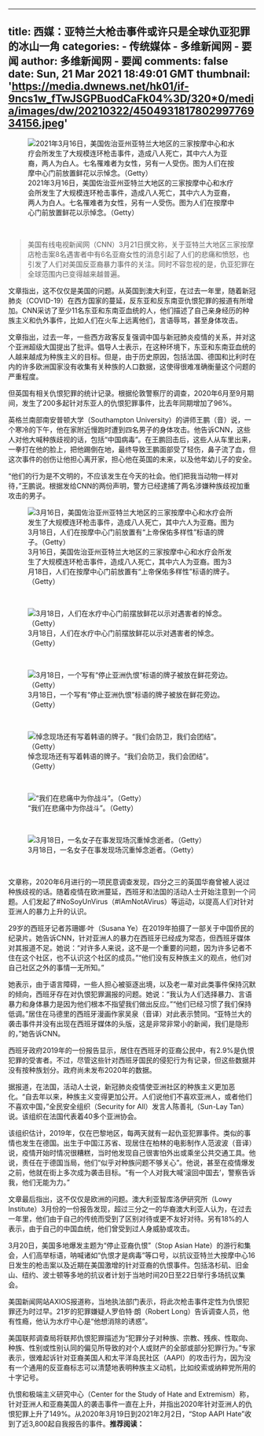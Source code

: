 
---
title: 西媒：亚特兰大枪击事件或许只是全球仇亚犯罪的冰山一角
categories: 
    - 传统媒体
    - 多维新闻网 - 要闻
author: 多维新闻网 - 要闻
comments: false
date: Sun, 21 Mar 2021 18:49:01 GMT
thumbnail: 'https://media.dwnews.net/hk01/if-9ncs1w_fTwJSGPBuodCaFk04%3D/320*0/media/images/dw/20210322/450493181780299776934156.jpeg'
---

<div>   
<figure>
        <img src="https://media.dwnews.net/hk01/if-9ncs1w_fTwJSGPBuodCaFk04%3D/320*0/media/images/dw/20210322/450493181780299776934156.jpeg" alt="2021年3月16日，美国佐治亚州亚特兰大地区的三家按摩中心和水疗会所发生了大规模连环枪击事件，造成八人死亡，其中六人为亚裔，两人为白人。七名罹难者为女性，另有一人受伤。图为人们在按摩中心门前放置鲜花以示悼念。（Getty）" referrerpolicy="no-referrer">
        <figcaption>2021年3月16日，美国佐治亚州亚特兰大地区的三家按摩中心和水疗会所发生了大规模连环枪击事件，造成八人死亡，其中六人为亚裔，两人为白人。七名罹难者为女性，另有一人受伤。图为人们在按摩中心门前放置鲜花以示悼念。（Getty）</figcaption>
        </figure><br><blockquote>美国有线电视新闻网（CNN）3月21日撰文称，关于亚特兰大地区三家按摩店枪击案8名遇害者中有6名亚裔女性的消息引起了人们的悲痛和愤怒，也引发了人们对美国反亚裔暴力事件的关注。同时不容忽视的是，仇亚犯罪在全球范围内已变得越来越普遍。</blockquote><p>文章指出，这不仅仅是美国的问题。从英国到澳大利亚，在过去一年里，随着新冠肺炎（COVID-19）在西方国家的蔓延，反东亚和反东南亚仇恨犯罪的报道有所增加。CNN采访了至少11名东亚和东南亚血统的人，他们描述了自己亲身经历的种族主义和仇外事件，比如人们在火车上远离他们，言语辱骂，甚至身体攻击。</p><p>文章指出，过去一年，一些西方政客反复强调中国与新冠肺炎疫情的关系，并对这个亚洲超级大国提出了批评。倡导人士表示，在这种环境下，东亚和东南亚血统的人越来越成为种族主义的目标。但是，由于历史原因，包括法国、德国和比利时在内的许多欧洲国家没有收集有关种族的人口数据，这使得很难准确衡量这个问题的严重程度。</p><p>但英国有相关仇恨犯罪的统计记录。根据伦敦警察厅的调查，2020年6月至9月期间，发生了200多起针对东亚人的仇恨犯罪事件，比去年同期增加了96%。</p><p>英格兰南部南安普顿大学（Southampton University）的讲师王鹏（音）说，一个寒冷的下午，他在家附近慢跑时遭到四名男子的身体攻击。他告诉CNN，这些人对他大喊种族歧视的话，包括“中国病毒”。在王鹏回击后，这些人从车里出来，一拳打在他的脸上，把他踢倒在地，最终导致王鹏面部受了轻伤，鼻子流了血，但这次事件的创伤让他担心离开家，担心他在英国的未来，以及他年幼儿子的安全。</p><p>“他们的行为是不文明的，不应该发生在今天的社会。他们把我当动物一样对待，”王鹏说。根据发给CNN的两份声明，警方已经逮捕了两名涉嫌种族歧视加重攻击的男子。</p><figure>
        <img src="https://media.dwnews.net/hk01/jXW7KlU9ZzjaI3U5k8qV2p7HrcU%3D/320*0/media/images/dw/20210322/450492830092103680987453.jpeg" alt="3月16日，美国佐治亚州亚特兰大地区的三家按摩中心和水疗会所发生了大规模连环枪击事件，造成八人死亡，其中六人为亚裔。图为3月18日，人们在按摩中心门前放置有“上帝保佑多样性”标语的牌子。（Getty）" referrerpolicy="no-referrer">
        <figcaption>3月16日，美国佐治亚州亚特兰大地区的三家按摩中心和水疗会所发生了大规模连环枪击事件，造成八人死亡，其中六人为亚裔。图为3月18日，人们在按摩中心门前放置有“上帝保佑多样性”标语的牌子。（Getty）</figcaption>
        </figure><br><figure>
        <img src="https://media.dwnews.net/hk01/jwmGkQg1Dm6uwd29TCz6-gWyawQ%3D/320*0/media/images/dw/20210322/450492837042458624263794.jpeg" alt="3月18日，人们在水疗中心门前摆放鲜花以示对遇害者的悼念。（Getty）" referrerpolicy="no-referrer">
        <figcaption>3月18日，人们在水疗中心门前摆放鲜花以示对遇害者的悼念。（Getty）</figcaption>
        </figure><br><figure>
        <img src="https://media.dwnews.net/hk01/3RE0uhPbYfjZHcQ0r3fDPAqpNlY%3D/320*0/media/images/dw/20210322/450492832319410176709218.jpeg" alt="3月18日，一个写有“停止亚洲仇恨”标语的牌子被放在鲜花旁边。（Getty）" referrerpolicy="no-referrer">
        <figcaption>3月18日，一个写有“停止亚洲仇恨”标语的牌子被放在鲜花旁边。（Getty）</figcaption>
        </figure><br><figure>
        <img src="https://media.dwnews.net/hk01/MpM9BHkm64tuwu8ZnmbV7JdfN0A%3D/320*0/media/images/dw/20210322/450492835213611008840972.jpeg" alt="悼念现场还有写着韩语的牌子。“我们会防卫，我们会团结”。（Getty）" referrerpolicy="no-referrer">
        <figcaption>悼念现场还有写着韩语的牌子。“我们会防卫，我们会团结”。（Getty）</figcaption>
        </figure><br><figure>
        <img src="https://media.dwnews.net/hk01/PlKLt3cPdpFkE2YGxMH0KDz7jR4%3D/320*0/media/images/dw/20210322/450492839101992960234759.jpeg" alt="“我们在悲痛中为你战斗”。（Getty）" referrerpolicy="no-referrer">
        <figcaption>“我们在悲痛中为你战斗”。（Getty）</figcaption>
        </figure><br><figure>
        <img src="https://media.dwnews.net/hk01/VOXD5b9_rmhK7mbbHnaLjiqE5p4%3D/320*0/media/images/dw/20210322/450492841262190592930157.jpeg" alt="3月18日，一名女子在事发现场沉重悼念逝者。（Getty）" referrerpolicy="no-referrer">
        <figcaption>3月18日，一名女子在事发现场沉重悼念逝者。（Getty）</figcaption>
        </figure><br><p>文章称，2020年6月进行的一项民意调查发现，四分之三的英国华裔曾被人说过种族歧视的话。随着疫情在欧洲蔓延，西班牙和法国的活动人士开始注意到一个问题。人们发起了#NoSoyUnVirus（#IAmNotAVirus）等运动，以提高人们对针对亚洲人的暴力上升的认识。</p><p>29岁的西班牙记者苏珊娜·叶（Susana Ye）在2019年拍摄了一部关于中国侨民的纪录片。她告诉CNN，针对亚洲人的暴力在西班牙已经成为常态，但西班牙媒体对其报道不足。她说：“对许多人来说，这不是一个重要的问题，因为许多记者不住在这个社区，也不认识这个社区的成员。”“他们没有反种族主义的观点，他们对自己社区之外的事情一无所知。”</p><p>她表示，由于语言障碍，一些人担心被驱逐出境，以及老一辈对此类事件保持沉默的倾向，西班牙存在对仇恨犯罪漏报的问题。她说：“我认为人们选择暴力、言语暴力和身体暴力是因为他们根本不指望我们做出反应。”“他们已经习惯了我们保持低调。”居住在马德里的西班牙漫画作家吴泉（音译）对此表示赞同。“亚特兰大的袭击事件并没有出现在西班牙媒体的头版，这是非常非常小的新闻，我们是隐形的，”她告诉CNN。</p><p>西班牙政府2019年的一份报告显示，居住在西班牙的亚裔公民中，有2.9%是仇恨犯罪的受害者。不过，尽管这些针对西班牙国民的侵犯行为有记录，但这些数据并没有按种族划分。政府尚未发布2020年的数据。</p><p>据报道，在法国，活动人士说，新冠肺炎疫情使亚洲社区的种族主义更加恶化。“自去年以来，种族主义变得更加公开。人们说他们不喜欢亚洲人，或者他们不喜欢中国，”全民安全组织（Security for All）发言人陈善礼（Sun-Lay Tan）说。该组织在法国代表着40多个亚洲协会。</p><p>该组织估计，2019年，仅在巴黎地区，每两天就有一起仇亚犯罪事件。类似的事情也发生在德国。出生于中国江苏省、现居住在柏林的电影制作人范波波（音译）说，疫情开始时情况很糟糕，当时他发现自己很害怕外出或乘坐公共交通工具。他说，责任在于德国当局，他们“似乎对种族问题不够关心”。他说，甚至在疫情爆发之前，他就在街上多次成为袭击目标。“有一个人对我大喊‘滚回中国去’，警察告诉我，他们无能为力。”</p><p>文章最后指出，这不仅仅是欧洲的问题。澳大利亚智库洛伊研究所（Lowy Institute）3月份的一份报告发现，超过三分之一的华裔澳大利亚人认为，在过去一年里，他们由于自己的传统而受到了区别对待或更不友好对待。另有18%的人表示，由于自己的中国血统，他们曾受到过人身威胁或攻击。</p><p>3月20日，美国多地爆发主题为“停止亚裔仇恨”（Stop Asian Hate）的游行和集会，人们高举标语，呐喊诸如“仇恨才是病毒”等口号，以抗议亚特兰大按摩中心16日发生的枪击案以及近期在美国激增的针对亚裔的仇恨事件。包括洛杉矶、旧金山、纽约、波士顿等多地的抗议者计划于当地时间20日至22日举行多场抗议集会。</p><p>美国新闻网站AXIOS报道称，当地执法部门表示，将此次枪击事件定性为仇恨犯罪还为时过早。21岁的犯罪嫌疑人罗伯特·朗（Robert Long）告诉调查人员，他有性瘾，他认为水疗中心是“他想消除的诱惑”。</p><p>美国联邦调查局将联邦仇恨犯罪描述为“犯罪分子对种族、宗教、残疾、性取向、种族、性别或性别认同的偏见所导致的对个人或财产的全部或部分犯罪行为。”专家表示，很难起诉针对亚裔美国人和太平洋岛民社区（AAPI）的攻击行为，因为没有一个通用的反亚裔标志可以清楚地表明种族主义动机，比如绞索或纳粹党所用的十字记号。</p><p>仇恨和极端主义研究中心（Center for the Study of Hate and Extremism）称，针对亚洲人和亚裔美国人的袭击事件一直在上升，并指出2020年针对亚洲人的仇恨犯罪上升了149%。从2020年3月19日到2021年2月2日，“Stop AAPI Hate”收到了近3,800起自我报告的事件。<b>推荐阅读：</b></p>  
</div>
            
